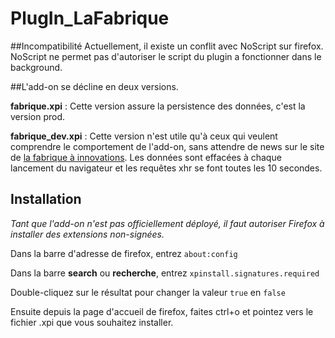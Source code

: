 # PlugIn_LaFabrique

##Incompatibilité
Actuellement, il existe un conflit avec NoScript sur firefox. NoScript ne permet pas d'autoriser le script du plugin a fonctionner dans le background.

##L'add-on se décline en deux versions.

**fabrique.xpi** :
Cette version assure la persistence des données, c'est la version prod.

**fabrique_dev.xpi** :
Cette version n'est utile qu'à ceux qui veulent comprendre le comportement de l'add-on, sans attendre de news sur le site de [la fabrique à innovations](http://lafabriqueainnovations.com).
Les données sont effacées à chaque lancement du navigateur et les requêtes xhr se font toutes les 10 secondes.

## Installation

*Tant que l'add-on n'est pas officiellement déployé, il faut autoriser Firefox à installer des extensions non-signées.*

Dans la barre d'adresse de firefox, entrez `about:config`

Dans la barre **search** ou **recherche**, entrez `xpinstall.signatures.required`

Double-cliquez sur le résultat pour changer la valeur `true` en `false`

Ensuite depuis la page d'accueil de firefox, faites ctrl+o et pointez vers le fichier .xpi que vous souhaitez installer.
